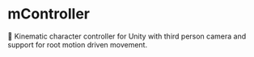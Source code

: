 # mController
🍃 Kinematic character controller for Unity with third person camera and support for root motion driven movement.
